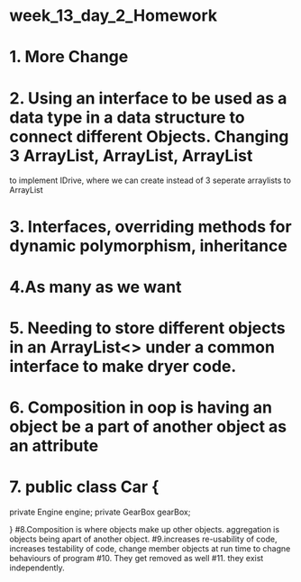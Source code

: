 # week_13_day_2_Homework

# 1. More Change
# 2. Using an interface to be used as a data type in a data structure to connect different Objects. Changing 3 ArrayList<Car>, ArrayList<Truck>, ArrayList<Van> 
to implement IDrive, where we can create instead of 3 seperate arraylists to ArrayList<IDrive>
# 3. Interfaces, overriding methods for dynamic polymorphism, inheritance
# 4.As many as we want
# 5. Needing to store different objects in an ArrayList<> under a common interface to make dryer code.

# 6. Composition in oop is having an object be a part of another object as an attribute
# 7.  public class Car {
  private Engine engine;
  private GearBox gearBox;
  
}
 #8.Composition is where objects  make up other objects. aggregation is objects being apart of another object.
 #9.increases re-usability of code, increases testability of code, change member objects at run time to chagne behaviours of program
 #10. They get removed as well
 #11. they exist independently.
